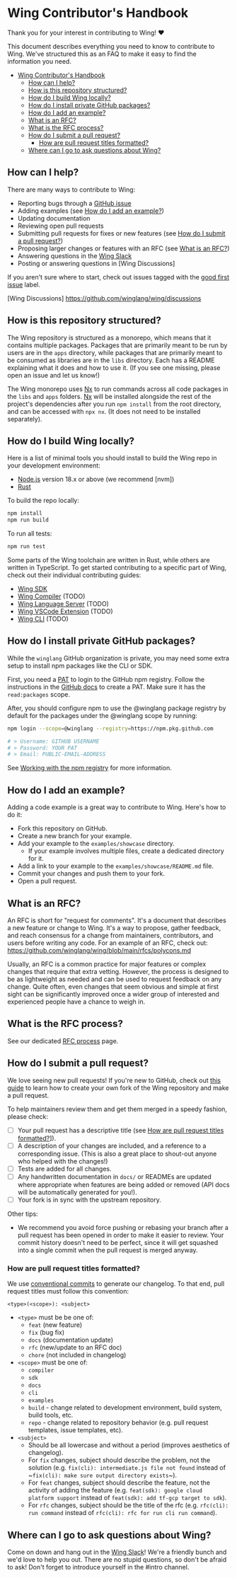 # Wing Contributor's Handbook

Thank you for your interest in contributing to Wing!  ❤️

This document describes everything you need to know to contribute to Wing.
We've structured this as an FAQ to make it easy to find the information you need.

- [Wing Contributor's Handbook](#wing-contributors-handbook)
  - [How can I help?](#how-can-i-help)
  - [How is this repository structured?](#how-is-this-repository-structured)
  - [How do I build Wing locally?](#how-do-i-build-wing-locally)
  - [How do I install private GitHub packages?](#how-do-i-install-private-github-packages)
  - [How do I add an example?](#how-do-i-add-an-example)
  - [What is an RFC?](#what-is-an-rfc)
  - [What is the RFC process?](#what-is-the-rfc-process)
  - [How do I submit a pull request?](#how-do-i-submit-a-pull-request)
    - [How are pull request titles formatted?](#how-are-pull-request-titles-formatted)
  - [Where can I go to ask questions about Wing?](#where-can-i-go-to-ask-questions-about-wing)

## How can I help?

There are many ways to contribute to Wing:

* Reporting bugs through a [GitHub issue](https://github.com/winglang/wing/issues)
* Adding examples (see [How do I add an example?])
* Updating documentation
* Reviewing open pull requests
* Submitting pull requests for fixes or new features (see [How do I submit a pull request?])
* Proposing larger changes or features with an RFC (see [What is an RFC?])
* Answering questions in the [Wing Slack]
* Posting or answering questions in [Wing Discussions]

If you aren't sure where to start, check out issues tagged with the [good first issue] label.

[How do I add an example?]: #how-do-i-add-an-example
[How do I submit a pull request?]: #how-do-i-submit-a-pull-request
[What is an RFC?]: #what-is-an-rfc
[good first issue]: https://github.com/winglang/wing/issues?q=is:issue+is:open+sort:updated-desc+label:%22good+first+issue%22
[Wing Slack]: https://join.slack.com/t/winglang/shared_invite/zt-1i7jb3pt3-lb0RKOSoLA1~pl6cBnP2tA
[Wing Discussions] https://github.com/winglang/wing/discussions

## How is this repository structured?

The Wing repository is structured as a monorepo, which means that it contains multiple packages.
Packages that are primarily meant to be run by users are in the `apps` directory, while packages that are primarily meant to be consumed as libraries are in the `libs` directory.
Each has a README explaining what it does and how to use it. (If you see one missing, please open an issue and let us know!)

The Wing monorepo uses [Nx] to run commands across all code packages in the `libs` and `apps` folders.
[Nx] will be installed alongside the rest of the project's dependencies after you run `npm install` from the root directory, and can be accessed with `npx nx`.
(It does not need to be installed separately).

## How do I build Wing locally?

Here is a list of minimal tools you should install to build the Wing repo in your development environment:

* [Node.js] version 18.x or above (we recommend [nvm])
* [Rust]

To build the repo locally:

```bash
npm install
npm run build
```

To run all tests:

```bash
npm run test
```

Some parts of the Wing toolchain are written in Rust, while others are written in TypeScript. To get started contributing to a specific part of Wing, check out their individual contributing guides:

* [Wing SDK](./libs/wingsdk/CONTRIBUTING.md)
* [Wing Compiler](./libs/wingc/CONTRIBUTING.md) (TODO)
* [Wing Language Server](./apps/wing-language-server/CONTRIBUTING.md) (TODO)
* [Wing VSCode Extension](./apps/vscode-wing/CONTRIBUTING.md) (TODO)
* [Wing CLI](./apps/wing/CONTRIBUTING.md) (TODO)

[Nx]: https://nx.dev/
[Node.js]: https://nodejs.org/en/
[Rust]: https://www.rust-lang.org/tools/install

## How do I install private GitHub packages?

While the `winglang` GitHub organization is private, you may need some extra setup to install npm packages like the CLI or SDK.

First, you need a [PAT](https://docs.github.com/en/authentication/keeping-your-account-and-data-secure/creating-a-personal-access-token) to login to the GitHub npm registry.
Follow the instructions in the [GitHub docs](https://docs.github.com/en/authentication/keeping-your-account-and-data-secure/creating-a-personal-access-token#creating-a-token) to create a PAT. Make sure it has the `read:packages` scope.

After, you should configure npm to use the @winglang package registry by default for the packages under the @winglang scope by running:

```sh
npm login --scope=@winglang --registry=https://npm.pkg.github.com

# > Username: GITHUB USERNAME
# > Password: YOUR PAT
# > Email: PUBLIC-EMAIL-ADDRESS
```

See [Working with the npm registry](https://docs.github.com/en/packages/working-with-a-github-packages-registry/working-with-the-npm-registry) for more information.

## How do I add an example?

Adding a code example is a great way to contribute to Wing.  Here's how to do it:

* Fork this repository on GitHub.
* Create a new branch for your example.
* Add your example to the `examples/showcase` directory.
  * If your example involves multiple files, create a dedicated directory for it.
* Add a link to your example to the `examples/showcase/README.md` file.
* Commit your changes and push them to your fork.
* Open a pull request.

## What is an RFC?

An RFC is short for "request for comments".
It's a document that describes a new feature or change to Wing.
It's a way to propose, gather feedback, and reach consensus for a change from maintainers, contributors, and users before writing any code.
For an example of an RFC, check out: https://github.com/winglang/wing/blob/main/rfcs/polycons.md

Usually, an RFC is a common practice for major features or complex changes that require that extra vetting.
However, the process is designed to be as lightweight as needed and can be used to request feedback on any change.
Quite often, even changes that seem obvious and simple at first sight can be significantly improved once a wider group of interested and experienced people have a chance to weigh in.

## What is the RFC process?

See our dedicated [RFC process](./rfcs/rfc-process.md) page.

## How do I submit a pull request?

We love seeing new pull requests!
If you're new to GitHub, check out [this guide](https://docs.github.com/en/get-started/quickstart/contributing-to-projects) to learn how to create your own fork of the Wing repository and make a pull request.

To help maintainers review them and get them merged in a speedy fashion, please check:

* [ ] Your pull request has a descriptive title (see [How are pull request titles formatted?](#how-are-pull-request-titles-formatted)]).
* [ ] A description of your changes are included, and a reference to a corresponding issue. (This is also a great place to shout-out anyone who helped with the changes!)
* [ ] Tests are added for all changes.
* [ ] Any handwritten documentation in `docs/` or READMEs are updated where appropriate when features are being added or removed (API docs will be automatically generated for you!).
* [ ] Your fork is in sync with the upstream repository.

Other tips:

* We recommend you avoid force pushing or rebasing your branch after a pull request has been opened in order to make it easier to review.
Your commit history doesn't need to be perfect, since it will get squashed into a single commit when the pull request is merged anyway.

### How are pull request titles formatted?

We use [conventional commits](https://www.conventionalcommits.org/en/v1.0.0/) to generate our changelog.
To that end, pull request titles must follow this convention:

```
<type>(<scope>): <subject>
```

* `<type>` must be be one of:
  * `feat` (new feature)
  * `fix` (bug fix)
  * `docs` (documentation update)
  * `rfc` (new/update to an RFC doc)
  * `chore` (not included in changelog)
* `<scope>` must be one of:
  * `compiler`
  * `sdk`
  * `docs`
  * `cli`
  * `examples`
  * `build` - change related to development environment, build system, build tools, etc.
  * `repo` - change related to repository behavior (e.g. pull request templates, issue templates, etc).
* `<subject>`
  * Should be all lowercase and without a period (improves aesthetics of changelog).
  * For `fix` changes, subject should describe the problem, not the solution (e.g. `fix(cli): intermediate.js file not found` instead of ~`fix(cli): make sure output directory exists`~).
  * For `feat` changes, subject should describe the feature, not the activity of adding the feature (e.g. `feat(sdk): google cloud platform support` instead of `feat(sdk): add tf-gcp target to sdk`).
  * For `rfc` changes, subject should be the title of the rfc (e.g. `rfc(cli): run command` instead of `rfc(cli): rfc for run cli run command`).

## Where can I go to ask questions about Wing?

Come on down and hang out in the [Wing Slack]! We're a friendly bunch and we'd love to help you out. There are no stupid questions, so don't be afraid to ask! Don't forget to introduce yourself in the #intro channel.

[Wing Slack]: https://join.slack.com/t/winglang/shared_invite/zt-1i7jb3pt3-lb0RKOSoLA1~pl6cBnP2tA

